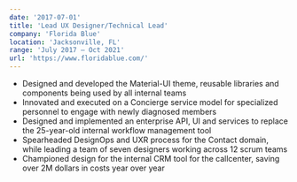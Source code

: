 ```yaml
---
date: '2017-07-01'
title: 'Lead UX Designer/Technical Lead'
company: 'Florida Blue'
location: 'Jacksonville, FL'
range: 'July 2017 – Oct 2021'
url: 'https://www.floridablue.com/'
---
```


- Designed and developed the Material-UI theme, reusable libraries and components being used by all internal teams
- Innovated and executed on a Concierge service model for specialized personnel to engage with newly diagnosed members
- Designed and implemented an enterprise API, UI and services to replace the 25-year-old internal workflow management tool
- Spearheaded DesignOps and UXR process for the Contact domain, while leading a team of seven designers working across 12 scrum teams
- Championed design for the internal CRM tool for the callcenter, saving over 2M dollars in costs year over year
